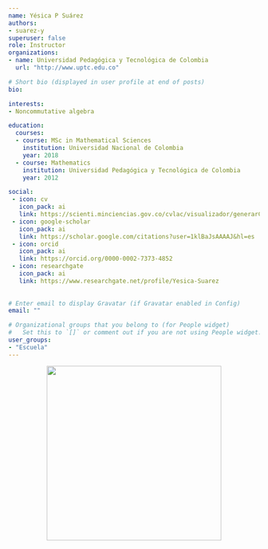 ```yaml
---
name: Yésica P Suárez
authors:
- suarez-y
superuser: false
role: Instructor
organizations:
- name: Universidad Pedagógica y Tecnológica de Colombia
  url: "http://www.uptc.edu.co"

# Short bio (displayed in user profile at end of posts)
bio: 

interests:
- Noncommutative algebra

education:
  courses:
  - course: MSc in Mathematical Sciences
    institution: Universidad Nacional de Colombia
    year: 2018
  - course: Mathematics
    institution: Universidad Pedagógica y Tecnológica de Colombia
    year: 2012

social:
 - icon: cv
   icon_pack: ai
   link: https://scienti.minciencias.gov.co/cvlac/visualizador/generarCurriculoCv.do?cod_rh=0001361666
 - icon: google-scholar
   icon_pack: ai
   link: https://scholar.google.com/citations?user=1klBaJsAAAAJ&hl=es
 - icon: orcid
   icon_pack: ai
   link: https://orcid.org/0000-0002-7373-4852
 - icon: researchgate
   icon_pack: ai
   link: https://www.researchgate.net/profile/Yesica-Suarez
   
   
# Enter email to display Gravatar (if Gravatar enabled in Config)
email: ""

# Organizational groups that you belong to (for People widget)
#   Set this to `[]` or comment out if you are not using People widget.
user_groups:
- "Escuela"
---
```


<center><img src="https://matematicas.netlify.com/img/gs/suarez-y.png"  width="350"></center>
